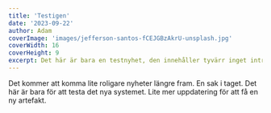 ```yaml
---
title: 'Testigen'
date: '2023-09-22'
author: Adam
coverImage: 'images/jefferson-santos-fCEJGBzAkrU-unsplash.jpg'
coverWidth: 16
coverHeight: 9
excerpt: Det här är bara en testnyhet, den innehåller tyvärr inget intressant överhuvudtaget.
---
```


Det kommer att komma lite roligare nyheter längre fram. En sak i taget. Det här är bara för att testa det nya systemet.
Lite mer uppdatering för att få en ny artefakt.

